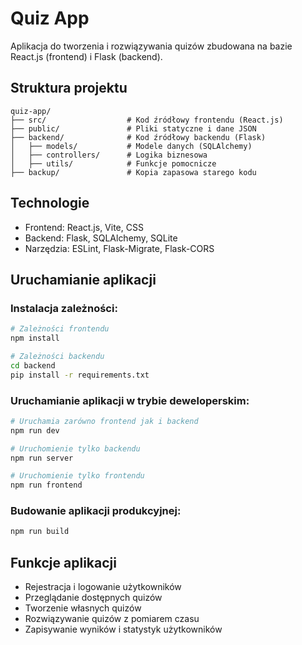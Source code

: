 # Quiz App

Aplikacja do tworzenia i rozwiązywania quizów zbudowana na bazie React.js (frontend) i Flask (backend).

## Struktura projektu

```
quiz-app/
├── src/                  # Kod źródłowy frontendu (React.js)
├── public/               # Pliki statyczne i dane JSON
├── backend/              # Kod źródłowy backendu (Flask)
│   ├── models/           # Modele danych (SQLAlchemy)
│   ├── controllers/      # Logika biznesowa
│   ├── utils/            # Funkcje pomocnicze
├── backup/               # Kopia zapasowa starego kodu
```

## Technologie

- Frontend: React.js, Vite, CSS
- Backend: Flask, SQLAlchemy, SQLite
- Narzędzia: ESLint, Flask-Migrate, Flask-CORS

## Uruchamianie aplikacji

### Instalacja zależności:

```bash
# Zależności frontendu
npm install

# Zależności backendu
cd backend
pip install -r requirements.txt
```

### Uruchamianie aplikacji w trybie deweloperskim:

```bash
# Uruchamia zarówno frontend jak i backend
npm run dev

# Uruchomienie tylko backendu
npm run server

# Uruchomienie tylko frontendu
npm run frontend
```

### Budowanie aplikacji produkcyjnej:

```bash
npm run build
```

## Funkcje aplikacji

- Rejestracja i logowanie użytkowników
- Przeglądanie dostępnych quizów
- Tworzenie własnych quizów
- Rozwiązywanie quizów z pomiarem czasu
- Zapisywanie wyników i statystyk użytkowników
